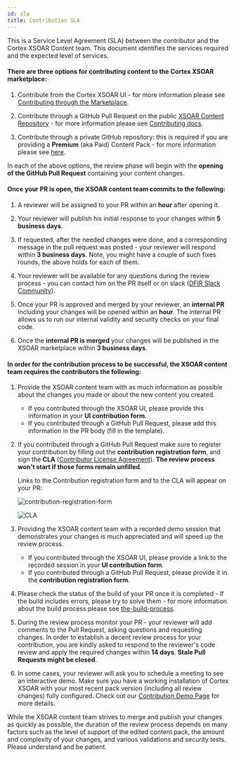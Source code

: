 ```yaml
---
id: sla
title: Contribution SLA
---
```


This is a Service Level Agreement (SLA) between the contributor and the Cortex XSOAR Content team. This document identifies the services required and the expected level of services.

#### There are three options for contributing content to the Cortex XSOAR marketplace:

   1. Contribute from the Cortex XSOAR UI - for more information please see [Contributing through the Marketplace](../contributing/marketplace).
   
   2. Contribute through a GitHub Pull Request on the public [XSOAR Content Repository](https://github.com/demisto/content) - for more information please see [Contributing docs](../contributing/contributing#how-to-contribute).

   3. Contribute through a private GitHub repository: this is required if you are providing a **Premium** (aka Paid) Content Pack - for more information please see [here](../packs/premium_packs).
   

In each of the above options, the review phase will begin with the **opening of the GitHub Pull Request** containing your content changes.

#### Once your PR is open, the XSOAR content team commits to the following:

   1. A reviewer will be assigned to your PR within an **hour** after opening it.
   
   2. Your reviewer will publish his initial response to your changes within **5 business days**.
   
   3. If requested, after the needed changes were done, and a corresponding message in the pull request was posted - your reviewer will respond within **3 business days**. Note, you might have a couple of such fixes rounds, the above holds for each of them.
   
   4. Your reviewer will be available for any questions during the review process - you can contact him on the PR itself or on slack ([DFIR Slack Community](https://start.paloaltonetworks.com/join-our-slack-community)).
   
   5. Once your PR is approved and merged by your reviewer, an **internal PR** including your changes will be opened within an **hour**.
    The internal PR allows us to run our internal validity and security checks on your final code. 
   
   6. Once the **internal PR is merged** your changes will be published in the XSOAR marketplace within **3 business days**.



#### In order for the contribution process to be successful, the XSOAR content team requires the contributors the following:

   1. Provide the XSOAR content team with as much information as possible about the changes you made or about the new content you created.
        * If you contributed through the XSOAR UI, please provide this information in your **UI contribution form**.
        * If you contributed through a GitHub Pull Request, please add this information in the PR body (fill in the template). 
   
   2. If you contributed through a GitHub Pull Request make sure to register your contribution by filling out the **contribution registration form**, and sign the **CLA** ([Contributor License Agreement](https://github.com/demisto/content/blob/master/docs/cla.pdf)).
      **The review process won't start if those forms remain unfilled**.
      
      Links to the Contribution registration form and to the CLA will appear on your PR:
      
      ![contribution-registration-form](/doc_imgs/contributing/contribution-registration-form.png)
      
      ![CLA](/doc_imgs/contributing/failed_CLA.png)
      
      
   3. Providing the XSOAR content team with a recorded demo session that demonstrates your changes is much appreciated and will speed up the review process.
        * If you contributed through the XSOAR UI, please provide a link to the recorded session in your **UI contribution form**.
        * If you contributed through a GitHub Pull Request, please provide it in the **contribution registration form**.
   
   4. Please check the status of the build of your PR once it is completed - If the build includes errors, please try to solve them - for more information about the build process please see [the-build-process](../contributing/conventions#the-build-process).
   
   5. During the review process monitor your PR - your reviewer will add comments to the Pull Request, asking questions and requesting changes. In order to establish a decent review process for your contribution, you are kindly asked to respond to the reviewer's code review and apply the required changes within **14 days**.
      **Stale Pull Requests might be closed**.
    
   6. In some cases, your reviewer will ask you to schedule a meeting to see an interactive demo. Make sure you have a working installation of Cortex XSOAR with your most recent pack version (including all review changes) fully configured. Check out our [Contribution Demo Page](../contributing/demo-prep) for more details.
   
   
 
While the XSOAR content team strives to merge and publish your changes as quickly as possible, the duration of the review process depends on many factors such as the level of support of the edited content pack, the amount and complexity of your changes, and various validations and security tests.
Please understand and be patient.

